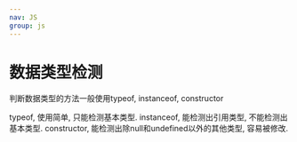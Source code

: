 ```yaml
---
nav: JS
group: js
---
```

# 数据类型检测

判断数据类型的方法一般使用typeof, instanceof, constructor

typeof, 使用简单, 只能检测基本类型. instanceof, 能检测出引用类型, 不能检测出基本类型. constructor, 能检测出除null和undefined以外的其他类型, 容易被修改.
